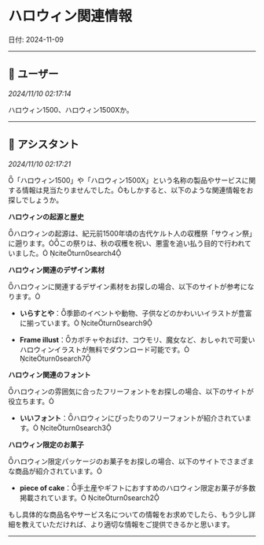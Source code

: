 # ハロウィン関連情報

日付: 2024-11-09

---

## 👤 ユーザー
*2024/11/10 02:17:14*

ハロウィン1500、ハロウィン1500Xか。

---

## 🤖 アシスタント
*2024/11/10 02:17:21*

「ハロウィン1500」や「ハロウィン1500X」という名称の製品やサービスに関する情報は見当たりませんでした。もしかすると、以下のような関連情報をお探しでしょうか。

**ハロウィンの起源と歴史**

ハロウィンの起源は、紀元前1500年頃の古代ケルト人の収穫祭「サウィン祭」に遡ります。この祭りは、秋の収穫を祝い、悪霊を追い払う目的で行われていました。 citeturn0search4

**ハロウィン関連のデザイン素材**

ハロウィンに関連するデザイン素材をお探しの場合、以下のサイトが参考になります。

- **いらすとや**：季節のイベントや動物、子供などのかわいいイラストが豊富に揃っています。 citeturn0search9

- **Frame illust**：カボチャやおばけ、コウモリ、魔女など、おしゃれで可愛いハロウィンイラストが無料でダウンロード可能です。 citeturn0search7

**ハロウィン関連のフォント**

ハロウィンの雰囲気に合ったフリーフォントをお探しの場合、以下のサイトが役立ちます。

- **いいフォント**：ハロウィンにぴったりのフリーフォントが紹介されています。 citeturn0search3

**ハロウィン限定のお菓子**

ハロウィン限定パッケージのお菓子をお探しの場合、以下のサイトでさまざまな商品が紹介されています。

- **piece of cake**：手土産やギフトにおすすめのハロウィン限定お菓子が多数掲載されています。 citeturn0search2

もし具体的な商品名やサービス名についての情報をお求めでしたら、もう少し詳細を教えていただければ、より適切な情報をご提供できるかと思います。

---
